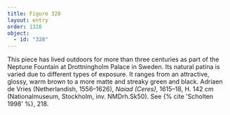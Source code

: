 ```yaml
---
title: Figure 328
layout: entry
order: 1328
object:
  - id: "328"
---
```


This piece has lived outdoors for more than three centuries as part of the Neptune Fountain at Drottningholm Palace in Sweden. Its natural patina is varied due to different types of exposure. It ranges from an attractive, glossy, warm brown to a more matte and streaky green and black. Adriaen de Vries (Netherlandish, 1556–1626), *Naiad (Ceres)*, 1615–18, H. 142 cm (Nationalmuseum, Stockholm, inv. NMDrh.Sk50). See {% cite 'Scholten 1998' %}, 218.

